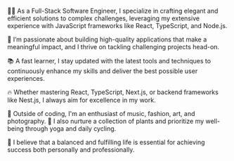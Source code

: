 👨‍💻 As a Full-Stack Software Engineer, I specialize in crafting elegant and efficient solutions to complex challenges, leveraging my extensive experience with JavaScript frameworks like React, TypeScript, and Node.js.

🚀 I’m passionate about building high-quality applications that make a meaningful impact, and I thrive on tackling challenging projects head-on.

📚 A fast learner, I stay updated with the latest tools and techniques to continuously enhance my skills and deliver the best possible user experiences.

🔥 Whether mastering React, TypeScript, Next.js, or backend frameworks like Nest.js, I always aim for excellence in my work.

💃 Outside of coding, I'm an enthusiast of music, fashion, art, and photography. 🌱 I also nurture a collection of plants and prioritize my well-being through yoga and daily cycling.

💼 I believe that a balanced and fulfilling life is essential for achieving success both personally and professionally.
